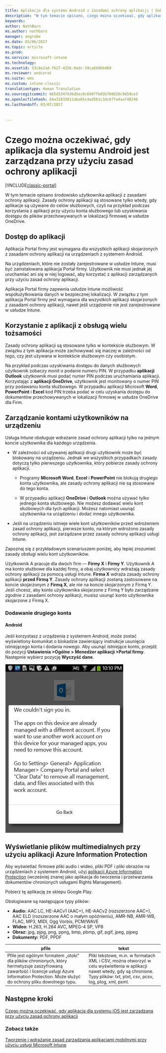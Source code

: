 ```yaml
---
title: Aplikacje dla systemu Android z zasadami ochrony aplikacji | Dokumentacja firmy Microsoft
description: "W tym temacie opisano, czego można oczekiwać, gdy aplikacja jest zarządzana przy użyciu zasad ochrony aplikacji."
keywords: 
author: NathBarn
ms.author: nathbarn
manager: angrobe
ms.date: 03/06/2017
ms.topic: article
ms.prod: 
ms.service: microsoft-intune
ms.technology: 
ms.assetid: 53c8e2ad-f627-425b-9adc-39ca69dbb460
ms.reviewer: andcerat
ms.suite: ems
ms.custom: intune-classic
translationtype: Human Translation
ms.sourcegitcommit: 665d3347636d5ec0c698ffb93b768028c9d59ce3
ms.openlocfilehash: 64a31832012aba65c4ad5b1c3dc67fa4aa748246
ms.lasthandoff: 03/07/2017


---
```


# <a name="what-to-expect-when-your-android-app-is-managed-by-app-protection-policies"></a>Czego można oczekiwać, gdy aplikacja dla systemu Android jest zarządzana przy użyciu zasad ochrony aplikacji

[!INCLUDE[classic-portal](../includes/classic-portal.md)]

W tym temacie opisano środowisko użytkownika aplikacji z zasadami ochrony aplikacji. Zasady ochrony aplikacji są stosowane tylko wtedy, gdy aplikacje są używane do celów służbowych, czyli na przykład podczas korzystania z aplikacji przy użyciu konta służbowego lub uzyskiwania dostępu do plików przechowywanych w lokalizacji firmowej w usłudze OneDrive.
##  <a name="access-apps"></a>Dostęp do aplikacji

Aplikacja Portal firmy jest wymagana dla wszystkich aplikacji skojarzonych z zasadami ochrony aplikacji na urządzeniach z systemem Android.

Na urządzeniach, które nie zostały zarejestrowane w usłudze Intune, musi być zainstalowana aplikacja Portal firmy. Użytkownik nie musi jednak jej uruchamiać ani się w niej logować, aby korzystać z aplikacji zarządzanych przy użyciu zasad ochrony aplikacji.

Aplikacja Portal firmy zapewnia usłudze Intune możliwość współużytkowania danych w bezpiecznej lokalizacji. W związku z tym aplikacja Portal firmy jest wymagana dla wszystkich aplikacji skojarzonych z zasadami ochrony aplikacji, nawet jeśli urządzenie nie jest zarejestrowane w usłudze Intune.


##  <a name="use-apps-with-multi-identity-support"></a>Korzystanie z aplikacji z obsługą wielu tożsamości

Zasady ochrony aplikacji są stosowane tylko w kontekście służbowym. W związku z tym aplikacja może zachowywać się inaczej w zależności od tego, czy jest używana w kontekście służbowym czy osobistym.

Na przykład podczas uzyskiwania dostępu do danych służbowych użytkownik zobaczy monit o podanie numeru PIN. W przypadku **aplikacji Outlook** użytkownik musi podać numer PIN podczas uruchamiania aplikacji. Korzystając z **aplikacji OneDrive**, użytkownik jest monitowany o numer PIN przy podawaniu konta służbowego. W przypadku aplikacji Microsoft **Word**, **PowerPoint** i **Excel** kod PIN trzeba podać w celu uzyskania dostępu do dokumentów przechowywanych w lokalizacji firmowej w usłudze OneDrive dla Firm.

##  <a name="manage-user-accounts-on-the-device"></a>Zarządzanie kontami użytkowników na urządzeniu

Usługa Intune obsługuje wdrażanie zasad ochrony aplikacji tylko na jednym koncie użytkownika dla każdego urządzenia.

* W zależności od używanej aplikacji drugi użytkownik może być blokowany na urządzeniu. Jednak we wszystkich przypadkach zasady dotyczą tylko pierwszego użytkownika, który pobierze zasady ochrony aplikacji.

  * Programy **Microsoft Word**, **Excel** i **PowerPoint** nie blokują drugiego konta użytkownika, ale zasady ochrony aplikacji nie są stosowane do tego konta.

  * W przypadku aplikacji **OneDrive** i **Outlook** można używać tylko jednego konta służbowego.  Nie możesz dodawać wielu kont służbowych dla tych aplikacji.  Możesz natomiast usunąć użytkownika na urządzeniu i dodać innego użytkownika.


* Jeśli na urządzeniu istnieje wiele kont użytkowników przed wdrożeniem zasad ochrony aplikacji, pierwsze konto, na którym wdrożono zasady ochrony aplikacji, jest zarządzane przez zasady ochrony aplikacji usługi Intune.


Zapoznaj się z przykładowym scenariuszem poniżej, aby lepiej zrozumieć zasady obsługi wielu kont użytkowników.

Użytkownik A pracuje dla dwóch firm — **Firmy X** i **Firmy Y**. Użytkownik A ma konto służbowe dla każdej firmy, a obaj użytkownicy wdrażają zasady ochrony aplikacji za pomocą usługi Intune. **Firma X** wdraża zasady ochrony aplikacji **przed** **Firmą Y**. Zasady ochrony aplikacji zostaną zastosowane na koncie skojarzonym z **Firmą X**, ale nie na koncie skojarzonym z Firmą Y. Jeśli chcesz, aby konto użytkownika skojarzone z Firmą Y było zarządzane zgodnie z zasadami ochrony aplikacji, musisz usunąć konto użytkownika skojarzone z Firmą X.
### <a name="add-a-second-account"></a>Dodawanie drugiego konta
####  <a name="android"></a>Android
Jeśli korzystasz z urządzenia z systemem Android, może zostać wyświetlony komunikat o blokadzie zawierający instrukcje usunięcia istniejącego konta i dodania nowego.  Aby usunąć istniejące konto, przejdź do pozycji **Ustawienia &gt;Ogólne &gt; Menedżer aplikacji &gt;Portal firmy**. Następnie wybierz pozycję **Wyczyść dane**.

![Zrzut ekranu komunikatu o błędzie i instrukcjami dotyczącymi usunięcia konta](../media/AppManagement/Android_SwitchUser.png)

##  <a name="view-media-files-with-the-azure-information-protection-app"></a>Wyświetlanie plików multimedialnych przy użyciu aplikacji Azure Information Protection
Aby wyświetlać firmowe pliki audio i wideo, pliki PDF i pliki obrazów na urządzeniach z systemem Android, użyj [aplikacji Azure Information Protection](https://play.google.com/store/apps/details?id=com.microsoft.ipviewer) (wcześniej znanej jako aplikacja do tworzenia i przetwarzania dokumentów chronionych usługami Rights Management).

Pobierz tę aplikację ze sklepu Google Play.  

Obsługiwane są następujące typy plików:

* **Audio:** AAC LC, HE-AACv1 (AAC+), HE-AACv2 (rozszerzone AAC+), AAC ELD (rozszerzone AAC o małym opóźnieniu), AMR-NB, AMR-WB, FLAC, MP3, MIDI, Ogg Vorbis, PCM/WAVE
* **Wideo:** H.263, H.264 AVC, MPEG-4 SP, VP8
* **Obraz:** jpg, pjpg, png, ppng, bmp, pbmp, gif, pgif, jpeg, pjpeg
* **Dokumenty:** PDF, PPDF


|**pfile**|**tekst**|
|----|----|
|Pfile jest ogólnym formatem „otoki” dla plików chronionych, który hermetyzuje zaszyfrowaną zawartość i licencje usługi Azure Information Protection. Może służyć do ochrony pliku dowolnego typu.|Pliki tekstowe, m.in. w formatach XML i CSV, można otworzyć w celu wyświetlenia w aplikacji nawet wtedy, gdy są chronione. Typy plików: txt, ptxt, csv, pcsv, log, plog, xml, pxml.|

## <a name="next-steps"></a>Następne kroki
[Czego można oczekiwać, gdy aplikacja dla systemu iOS jest zarządzana przy użyciu zasad ochrony aplikacji](user-experience-for-mam-enabled-ios-apps-with-microsoft-intune.md)

### <a name="see-also"></a>Zobacz także
[Tworzenie i wdrażanie zasad zarządzania aplikacjami mobilnymi przy użyciu usługi Microsoft Intune](create-and-deploy-mobile-app-management-policies-with-microsoft-intune.md)

